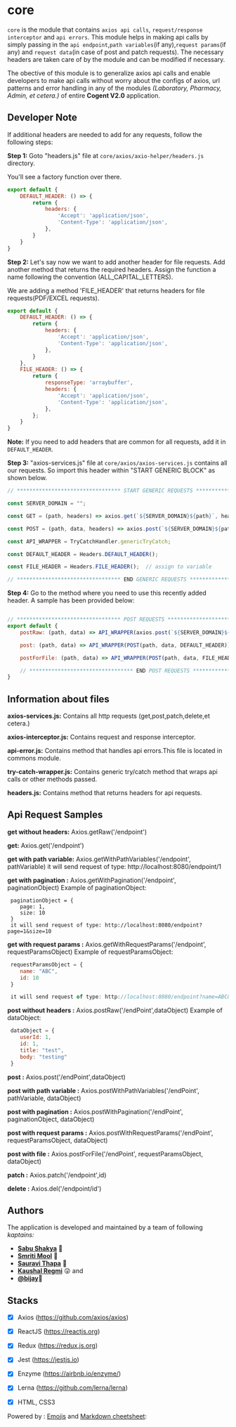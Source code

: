 # core

`core` is the module that contains `axios api calls`, `request/response interceptor` and `api errors`. This module helps in making api calls by simply passing in the `api endpoint`,`path variables`(if any),`request params`(if any) and `request data`(in case of post and patch requests). The necessary headers are taken care of by the module and can be modified if necessary.

The obective of this module is to generalize axios api calls and enable developers to make api calls without worry about the configs of axios, url patterns and error handling in any of the modules *(Laboratory, Pharmacy, Admin, et cetera.)* of entire __Cogent V2.0__ application.

## Developer Note

If additional headers are needed to add for any requests, follow the following steps:

__Step 1:__ Goto "headers.js" file at `core/axios/axio-helper/headers.js` directory.

You'll see a factory function over there.

``` javascript
export default {
    DEFAULT_HEADER: () => {
        return {
            headers: {
                'Accept': 'application/json',
                'Content-Type': 'application/json',
            },
        }
    }
}

```

__Step 2:__ Let's say now we want to add another header for file requests. Add another method that returns the required headers. Assign the function a name following the convention (ALL_CAPITAL_LETTERS).

We are adding a method 'FILE_HEADER' that returns headers for file requests(PDF/EXCEL requests).

``` javascript
export default {
    DEFAULT_HEADER: () => {
        return {
            headers: {
                'Accept': 'application/json',
                'Content-Type': 'application/json',
            },
        }
    },
    FILE_HEADER: () => {
        return {
            responseType: 'arraybuffer',
            headers: {
                'Accept': 'application/json',
                'Content-Type': 'application/json',
            },
        };
    }
}

```

__Note:__ If you need to add headers that are common for all requests, add it in `DEFAULT_HEADER`.

__Step 3:__ "axios-services.js" file at `core/axios/axios-services.js` contains all our requests. So import this header within "START GENERIC BLOCK" as shown below.

```javascript
// ********************************* START GENERIC REQUESTS ********************************//

const SERVER_DOMAIN = "";

const GET = (path, headers) => axios.get(`${SERVER_DOMAIN}${path}`, headers);

const POST = (path, data, headers) => axios.post(`${SERVER_DOMAIN}${path}`, data, headers)

const API_WRAPPER = TryCatchHandler.genericTryCatch;

const DEFAULT_HEADER = Headers.DEFAULT_HEADER();

const FILE_HEADER = Headers.FILE_HEADER();  // assign to variable

// ********************************* END GENERIC REQUESTS **********************************//

```

__Step 4:__ Go to the method where you need to use this recently added header. A sample has been provided below:

```javascript

// ********************************* POST REQUESTS **********************************//
export default {
    postRaw: (path, data) => API_WRAPPER(axios.post(`${SERVER_DOMAIN}${path}`, data)),

    post: (path, data) => API_WRAPPER(POST(path, data, DEFAULT_HEADER)),

    postForFile: (path, data) => API_WRAPPER(POST(path, data, FILE_HEADER)),

    // ********************************* END POST REQUESTS *******************************//
}
```

## Information about files

__axios-services.js:__ Contains all http requests (get,post,patch,delete,et cetera.)

__axios-interceptor.js:__ Contains request and response interceptor.

__api-error.js:__ Contains method that handles api errors.This file is located in commons module.

__try-catch-wrapper.js:__ Contains generic try/catch method that wraps api calls or other methods passed.

__headers.js:__ Contains method that returns headers for api requests.

## Api Request Samples

__get without headers:__  Axios.getRaw('/endpoint')

__get:__  Axios.get('/endpoint')

__get with path variable:__  Axios.getWithPathVariables('/endpoint', pathVariable)
 it will send request of type: http://localhost:8080/endpoint/1

__get with pagination :__   Axios.getWithPagination('/endpoint', paginationObject)
Example of paginationObject:
```
 paginationObject = {
    page: 1,
    size: 10
 }
 it will send request of type: http://localhost:8080/endpoint?page=1&size=10

```

__get with request params :__ Axios.getWithRequestParams('/endpoint', requestParamsObject)
Example of requestParamsObject:
```javascript
 requestParamsObject = {
    name: "ABC",
    id: 10
 }

 it will send request of type: http://localhost:8080/endpoint?name=ABC&id=10

```

__post without headers :__   Axios.postRaw('/endPoint',dataObject)
Example of dataObject:
```javascript
 dataObject = {
    userId: 1,
    id: 1,
    title: "test",
    body: "testing"
 }

```

__post :__  Axios.post('/endPoint',dataObject)

__post with path variable :__  Axios.postWithPathVariables('/endPoint', pathVariable, dataObject)

__post with pagination :__  Axios.postWithPagination('/endPoint', paginationObject, dataObject)

__post with request params :__  Axios.postWithRequestParams('/endPoint', requestParamsObject, dataObject)

__post with file :__  Axios.postForFile('/endPoint', requestParamsObject, dataObject)

__patch :__  Axios.patch('/endpoint',id)

__delete :__  Axios.del('/endpoint/id')

## Authors

The application is developed and maintained by a team of following *kaptains:*

- **[Sabu Shakya](https://gitlab-01.f1soft.com/sabu.shakya)** :information_desk_person:
- **[Smriti Mool](https://gitlab-01.f1soft.com/smriti.mool)** :dancer:
- **[Sauravi Thapa](https://gitlab-01.f1soft.com/sauravi.thapa)** :raising_hand:
- **[Kaushal Regmi](https://gitlab-01.f1soft.com/kaushal.regmi)** :stuck_out_tongue_winking_eye: and
- **[@bijay](https://gitlab-01.f1soft.com/bijay)**:bow:

## Stacks

- [x] Axios (https://github.com/axios/axios)
- [x] ReactJS (https://reactjs.org)
- [x] Redux (https://redux.js.org)
- [x] Jest (https://jestjs.io)
- [x] Enzyme (https://airbnb.io/enzyme/)
- [x] Lerna (https://github.com/lerna/lerna)
- [x] HTML, CSS3


Powered by : [Emojis](https://www.webfx.com/tools/emoji-cheat-sheet/) and [Markdown cheetsheet](https://docs.gitlab.com/ee/user/markdown.html): 